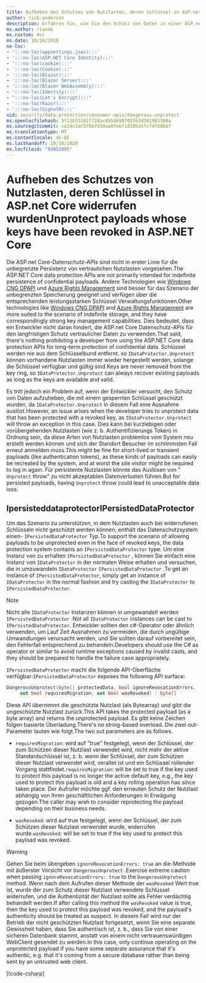 ```yaml
---
title: Aufheben des Schutzes von Nutzlasten, deren Schlüssel in ASP.net Core widerrufen wurden
author: rick-anderson
description: Erfahren Sie, wie Sie den Schutz von Daten in einer ASP.net Core-App aufheben können, die mit Schlüsseln geschützt sind, die seit dem widerrufen wurden
ms.author: riande
ms.custom: mvc
ms.date: 10/24/2018
no-loc:
- ':::no-loc(appsettings.json):::'
- ':::no-loc(ASP.NET Core Identity):::'
- ':::no-loc(cookie):::'
- ':::no-loc(Cookie):::'
- ':::no-loc(Blazor):::'
- ':::no-loc(Blazor Server):::'
- ':::no-loc(Blazor WebAssembly):::'
- ':::no-loc(Identity):::'
- ":::no-loc(Let's Encrypt):::"
- ':::no-loc(Razor):::'
- ':::no-loc(SignalR):::'
uid: security/data-protection/consumer-apis/dangerous-unprotect
ms.openlocfilehash: 5f13b53182f720ac8b58d90701561d381981308a
ms.sourcegitcommit: ca34c1ac578e7d3daa0febf1810ba5fc74f60bbf
ms.translationtype: MT
ms.contentlocale: de-DE
ms.lasthandoff: 10/30/2020
ms.locfileid: "93051095"
---
```

# <a name="unprotect-payloads-whose-keys-have-been-revoked-in-aspnet-core"></a><span data-ttu-id="8c3cc-103">Aufheben des Schutzes von Nutzlasten, deren Schlüssel in ASP.net Core widerrufen wurden</span><span class="sxs-lookup"><span data-stu-id="8c3cc-103">Unprotect payloads whose keys have been revoked in ASP.NET Core</span></span>

<a name="data-protection-consumer-apis-dangerous-unprotect"></a>

<span data-ttu-id="8c3cc-104">Die ASP.net Core-Datenschutz-APIs sind nicht in erster Linie für die unbegrenzte Persistenz von vertraulichen Nutzlasten vorgesehen.</span><span class="sxs-lookup"><span data-stu-id="8c3cc-104">The ASP.NET Core data protection APIs are not primarily intended for indefinite persistence of confidential payloads.</span></span> <span data-ttu-id="8c3cc-105">Andere Technologien wie [Windows CNG DPAPI](/windows/win32/seccng/cng-dpapi) und [Azure Rights Management](/rights-management/) sind besser für das Szenario der unbegrenzten Speicherung geeignet und verfügen über die entsprechenden leistungsstarken Schlüssel Verwaltungsfunktionen.</span><span class="sxs-lookup"><span data-stu-id="8c3cc-105">Other technologies like [Windows CNG DPAPI](/windows/win32/seccng/cng-dpapi) and [Azure Rights Management](/rights-management/) are more suited to the scenario of indefinite storage, and they have correspondingly strong key management capabilities.</span></span> <span data-ttu-id="8c3cc-106">Dies bedeutet, dass ein Entwickler nicht daran hindert, die ASP.net Core Datenschutz-APIs für den langfristigen Schutz vertraulicher Daten zu verwenden.</span><span class="sxs-lookup"><span data-stu-id="8c3cc-106">That said, there's nothing prohibiting a developer from using the ASP.NET Core data protection APIs for long-term protection of confidential data.</span></span> <span data-ttu-id="8c3cc-107">Schlüssel werden nie aus dem Schlüsselbund entfernt. so `IDataProtector.Unprotect` können vorhandene Nutzlasten immer wieder hergestellt werden, solange die Schlüssel verfügbar und gültig sind.</span><span class="sxs-lookup"><span data-stu-id="8c3cc-107">Keys are never removed from the key ring, so `IDataProtector.Unprotect` can always recover existing payloads as long as the keys are available and valid.</span></span>

<span data-ttu-id="8c3cc-108">Es tritt jedoch ein Problem auf, wenn der Entwickler versucht, den Schutz von Daten aufzuheben, die mit einem gesperrten Schlüssel geschützt wurden, da `IDataProtector.Unprotect` in diesem Fall eine Ausnahme auslöst.</span><span class="sxs-lookup"><span data-stu-id="8c3cc-108">However, an issue arises when the developer tries to unprotect data that has been protected with a revoked key, as `IDataProtector.Unprotect` will throw an exception in this case.</span></span> <span data-ttu-id="8c3cc-109">Dies kann bei kurzlebigen oder vorübergehenden Nutzlasten (wie z. b. Authentifizierungs Token) in Ordnung sein, da diese Arten von Nutzlasten problemlos vom System neu erstellt werden können und sich der Standort Besucher im schlimmsten Fall erneut anmelden muss.</span><span class="sxs-lookup"><span data-stu-id="8c3cc-109">This might be fine for short-lived or transient payloads (like authentication tokens), as these kinds of payloads can easily be recreated by the system, and at worst the site visitor might be required to log in again.</span></span> <span data-ttu-id="8c3cc-110">Für persistente Nutzlasten könnte das Auslösen von " `Unprotect` throw" zu nicht akzeptablen Datenverlusten führen.</span><span class="sxs-lookup"><span data-stu-id="8c3cc-110">But for persisted payloads, having `Unprotect` throw could lead to unacceptable data loss.</span></span>

## <a name="ipersisteddataprotector"></a><span data-ttu-id="8c3cc-111">Ipersisteddataprotector</span><span class="sxs-lookup"><span data-stu-id="8c3cc-111">IPersistedDataProtector</span></span>

<span data-ttu-id="8c3cc-112">Um das Szenario zu unterstützen, in dem Nutzlasten auch bei widerrufenen Schlüsseln nicht geschützt werden können, enthält das Datenschutzsystem einen- `IPersistedDataProtector` Typ.</span><span class="sxs-lookup"><span data-stu-id="8c3cc-112">To support the scenario of allowing payloads to be unprotected even in the face of revoked keys, the data protection system contains an `IPersistedDataProtector` type.</span></span> <span data-ttu-id="8c3cc-113">Um eine Instanz von zu erhalten `IPersistedDataProtector` , können Sie einfach eine Instanz von `IDataProtector` in der normalen Weise erhalten und versuchen, die in umzuwandeln `IDataProtector` `IPersistedDataProtector` .</span><span class="sxs-lookup"><span data-stu-id="8c3cc-113">To get an instance of `IPersistedDataProtector`, simply get an instance of `IDataProtector` in the normal fashion and try casting the `IDataProtector` to `IPersistedDataProtector`.</span></span>

> [!NOTE]
> <span data-ttu-id="8c3cc-114">Nicht alle `IDataProtector` Instanzen können in umgewandelt werden `IPersistedDataProtector` .</span><span class="sxs-lookup"><span data-stu-id="8c3cc-114">Not all `IDataProtector` instances can be cast to `IPersistedDataProtector`.</span></span> <span data-ttu-id="8c3cc-115">Entwickler sollten den c#-Operator oder ähnlich verwenden, um Lauf Zeit Ausnahmen zu vermeiden, die durch ungültige Umwandlungen verursacht werden, und Sie sollten darauf vorbereitet sein, den Fehlerfall entsprechend zu behandeln.</span><span class="sxs-lookup"><span data-stu-id="8c3cc-115">Developers should use the C# as operator or similar to avoid runtime exceptions caused by invalid casts, and they should be prepared to handle the failure case appropriately.</span></span>

<span data-ttu-id="8c3cc-116">`IPersistedDataProtector` macht die folgende API-Oberfläche verfügbar:</span><span class="sxs-lookup"><span data-stu-id="8c3cc-116">`IPersistedDataProtector` exposes the following API surface:</span></span>

```csharp
DangerousUnprotect(byte[] protectedData, bool ignoreRevocationErrors,
     out bool requiresMigration, out bool wasRevoked) : byte[]
```

<span data-ttu-id="8c3cc-117">Diese API übernimmt die geschützte Nutzlast (als Bytearray) und gibt die ungeschützte Nutzlast zurück.</span><span class="sxs-lookup"><span data-stu-id="8c3cc-117">This API takes the protected payload (as a byte array) and returns the unprotected payload.</span></span> <span data-ttu-id="8c3cc-118">Es gibt keine Zeichen folgen basierte Überladung.</span><span class="sxs-lookup"><span data-stu-id="8c3cc-118">There's no string-based overload.</span></span> <span data-ttu-id="8c3cc-119">Die zwei out-Parameter lauten wie folgt.</span><span class="sxs-lookup"><span data-stu-id="8c3cc-119">The two out parameters are as follows.</span></span>

* <span data-ttu-id="8c3cc-120">`requiresMigration`: wird auf "true" festgelegt, wenn der Schlüssel, der zum Schützen dieser Nutzlast verwendet wird, nicht mehr der aktive Standardschlüssel ist, z. b. wenn der Schlüssel, der zum Schützen dieser Nutzlast verwendet wird, veraltet ist und ein Schlüssel rollender Vorgang stattfindet.</span><span class="sxs-lookup"><span data-stu-id="8c3cc-120">`requiresMigration`: will be set to true if the key used to protect this payload is no longer the active default key, e.g., the key used to protect this payload is old and a key rolling operation has since taken place.</span></span> <span data-ttu-id="8c3cc-121">Der Aufrufer möchte ggf. den erneuten Schutz der Nutzlast abhängig von Ihren geschäftlichen Anforderungen in Erwägung gezogen.</span><span class="sxs-lookup"><span data-stu-id="8c3cc-121">The caller may wish to consider reprotecting the payload depending on their business needs.</span></span>

* <span data-ttu-id="8c3cc-122">`wasRevoked`: wird auf true festgelegt, wenn der Schlüssel, der zum Schützen dieser Nutzlast verwendet wurde, widerrufen wurde.</span><span class="sxs-lookup"><span data-stu-id="8c3cc-122">`wasRevoked`: will be set to true if the key used to protect this payload was revoked.</span></span>

>[!WARNING]
> <span data-ttu-id="8c3cc-123">Gehen Sie beim übergeben `ignoreRevocationErrors: true` an die-Methode mit äußerster Vorsicht vor `DangerousUnprotect` .</span><span class="sxs-lookup"><span data-stu-id="8c3cc-123">Exercise extreme caution when passing `ignoreRevocationErrors: true` to the `DangerousUnprotect` method.</span></span> <span data-ttu-id="8c3cc-124">Wenn nach dem Aufrufen dieser Methode der `wasRevoked` Wert true ist, wurde der zum Schutz dieser Nutzlast verwendete Schlüssel widerrufen, und die Authentizität der Nutzlast sollte als Fehler verdächtig behandelt werden.</span><span class="sxs-lookup"><span data-stu-id="8c3cc-124">If after calling this method the `wasRevoked` value is true, then the key used to protect this payload was revoked, and the payload's authenticity should be treated as suspect.</span></span> <span data-ttu-id="8c3cc-125">In diesem Fall wird nur der Betrieb der nicht geschützten Nutzlast fortgesetzt, wenn Sie eine separate Gewissheit haben, dass Sie authentisch ist, z. b., dass Sie von einer sicheren Datenbank stammt, anstatt von einem nicht vertrauenswürdigen WebClient gesendet zu werden.</span><span class="sxs-lookup"><span data-stu-id="8c3cc-125">In this case, only continue operating on the unprotected payload if you have some separate assurance that it's authentic, e.g. that it's coming from a secure database rather than being sent by an untrusted web client.</span></span>

[!code-csharp[](dangerous-unprotect/samples/dangerous-unprotect.cs)]
